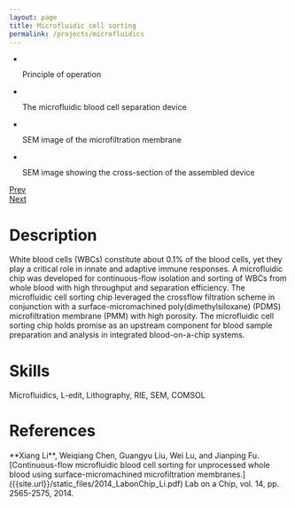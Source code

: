 ```yaml
---
layout: page
title: Microfluidic cell sorting
permalink: /projects/microfluidics
---
```

<div class="flexslider">
  <ul class="slides">
    <li>
      <img src="{{site.url}}/static_files/separation_principle.jpg" alt="">
      <p class="flex-caption">Principle of operation</p>
    </li>
    <li>
      <img src="{{site.url}}/static_files/separation_device.jpg" alt="">
      <p class="flex-caption">The microfluidic blood cell separation device</p>
    </li>
    <li>
      <img src="{{site.url}}/static_files/separation_membrane.jpg" alt="">
      <p class="flex-caption">SEM image of the microfiltration membrane</p>
    </li>
    <li>
      <img src="{{site.url}}/static_files/separation_cross_section.jpg" alt="">
      <p class="flex-caption">SEM image showing the cross-section of the assembled device</p>
    </li>
  </ul>
</div>
<div class="custom-navigation">
  <a href="#" class="flex-prev">Prev</a>
  <div class="custom-controls-container"></div>
  <a href="#" class="flex-next">Next</a>
</div>

<h1>Description</h1>
White blood cells (WBCs) constitute about 0.1% of the blood cells, yet they play a critical role in innate and adaptive immune responses. A microfluidic chip was developed for continuous-flow isolation and sorting of WBCs from whole blood with high throughput and separation efficiency. The microfluidic cell sorting chip leveraged the crossflow filtration scheme in conjunction with a surface-micromachined poly(dimethylsiloxane) (PDMS) microfiltration membrane (PMM) with high porosity. The microfluidic cell sorting chip holds promise as an upstream component for blood sample preparation and analysis in integrated blood-on-a-chip systems.

<h1>Skills</h1>
Microfluidics, L-edit, Lithography, RIE, SEM, COMSOL

<h1>References</h1>
**Xiang Li**, Weiqiang Chen, Guangyu Liu, Wei Lu, and Jianping Fu. [Continuous-flow microfluidic blood cell sorting for unprocessed whole blood using surface-micromachined microfiltration membranes.]({{site.url}}/static_files/2014_LabonChip_Li.pdf) Lab on a Chip, vol. 14, pp. 2565-2575, 2014.
